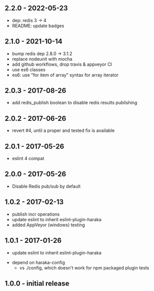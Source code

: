 
## 2.2.0 - 2022-05-23

- dep: redis 3 -> 4
- README: update badges


## 2.1.0 - 2021-10-14

- bump redis dep 2.8.0 -> 3.1.2 
- replace nodeunit with mocha
- add github workflows, drop travis & appveyor CI
- use es6 classes
- es6: use "for item of array" syntax for array iterator


## 2.0.3 - 2017-08-26

- add redis_publish boolean to disable redis results publishing


## 2.0.2 - 2017-06-26

- revert #4, until a proper and tested fix is available


## 2.0.1 - 2017-05-26

- eslint 4 compat


## 2.0.0 - 2017-05-26

- Disable Redis pub/sub by default


## 1.0.2 - 2017-02-13

- publish incr operations
- update eslint to inherit eslint-plugin-haraka
- added AppVeyor (windows) testing


## 1.0.1  - 2017-01-26

- update eslint to inherit eslint-plugin-haraka
* depend on haraka-config
    * vs ./config, which doesn't work for npm packaged plugin tests


## 1.0.0  - initial release
